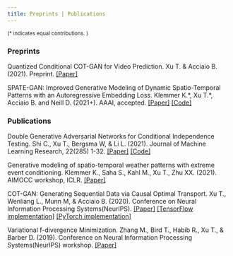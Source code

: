 ```yaml
---
title: Preprints | Publications 
---
```


<small> (\* indicates equal contributions. ) </small> 

### Preprints

Quantized Conditional COT-GAN for Video Prediction. Xu T. & Acciaio B. (2021). Preprint. [[Paper]](https://arxiv.org/pdf/2106.05658.pdf)

SPATE-GAN: Improved Generative Modeling of Dynamic Spatio-Temporal Patterns with an Autoregressive Embedding Loss. Klemmer K.\*, Xu T.\*, Acciaio B. and Neill D. (2021+). AAAI, accepted. [[Paper]](https://arxiv.org/pdf/2109.15044.pdf) [[Code]](https://github.com/konstantinklemmer/spate-gan)

### Publications

Double Generative Adversarial Networks for Conditional Independence Testing. Shi C., Xu T., Bergsma W, & Li L. (2021). 
Journal of Machine Learning Research, 22(285) 1-32. [[Paper]](https://arxiv.org/pdf/2006.02615.pdf) [[Code]](https://github.com/tianlinxu312/dgcit) 

Generative modeling of spatio-temporal weather patterns with extreme event conditioning. Klemmer K., Saha S., Kahl M., Xu T., Zhu XX. (2021). AIMOCC workshop, ICLR.  [[Paper]](https://arxiv.org/pdf/2104.12469.pdf)

COT-GAN: Generating Sequential Data via Causal Optimal Transport. Xu T., Wenliang L., Munn M, & Acciaio B. (2020). Conference on Neural Information Processing Systems(NeurIPS). [[Paper]](https://papers.nips.cc/paper/2020/file/641d77dd5271fca28764612a028d9c8e-Paper.pdf) [[TensorFlow implementation]](https://github.com/tianlinxu312/cot-gan) [[PyTorch implementation]](https://github.com/tianlinxu312/cot-gan-pytorch) 

Variational f-divergence Minimization. Zhang M., Bird T., Habib R., Xu T., & Barber D. (2019). Conference on Neural Information Processing Systems(NeurIPS) workshop. [[Paper]](https://arxiv.org/pdf/1907.11891.pdf)
